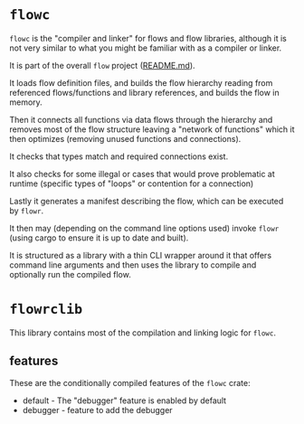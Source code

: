 # `flowc`

`flowc` is the "compiler and linker" for flows and flow libraries, although it is not 
very similar to what you might be familiar with as a compiler or linker.

It is part of the overall `flow` project ([README.md](https://github.com/andrewdavidmackenzie/flow/README.md)).

It loads flow definition files, and builds the flow hierarchy reading from referenced
flows/functions and library references, and builds the flow in memory.

Then it connects all functions via data flows through the hierarchy and removes most of the
flow structure leaving a "network of functions" which it then optimizes (removing
unused functions and connections).

It checks that types match and required connections exist. 

It also checks for some illegal or cases that would prove problematic at runtime
(specific types of "loops" or contention for a connection)

Lastly it generates a manifest describing the flow, which can be executed by `flowr`.

It then may (depending on the command line options used) invoke `flowr` (using cargo to ensure
it is up to date and built).

It is structured as a library with a thin CLI wrapper around it that offers command line arguments
and then uses the library to compile and optionally run the compiled flow.

# `flowrclib`
This library contains most of the compilation and linking logic for `flowc`. 

## features
These are the conditionally compiled features of the `flowc` crate:
- default - The "debugger" feature is enabled by default
- debugger - feature to add the debugger